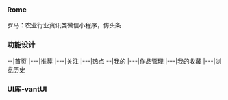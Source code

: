 <!--
 * @Author: 4js
 * @Date: 2020-03-26 19:08:11
 * @LastEditTime: 2020-03-26 19:14:29
 * @LastEditors: Please set LastEditors
 * @Description: In User Settings Edit
 * @FilePath: \Rome\README.md
 -->
### Rome

罗马：农业行业资讯类微信小程序，仿头条

### 功能设计

--|首页
  |---|推荐
  |---|关注
  |---|热点
--|我的
  |---|作品管理
  |---|我的收藏
  |---|浏览历史

### UI库-vantUI

